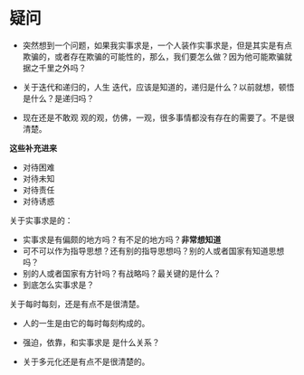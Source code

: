 # 疑问


- 突然想到一个问题，如果我实事求是，一个人装作实事求是，但是其实是有点欺骗的，或者存在欺骗的可能性的，那么，我们要怎么做？因为他可能欺骗就据之千里之外吗？


- 关于迭代和递归的，人生 迭代，应该是知道的，递归是什么？以前就想，顿悟是什么？是递归吗？


- 现在还是不敢观 观的观，仿佛，一观，很多事情都没有存在的需要了。不是很清楚。



**这些补充进来**

- 对待困难
- 对待未知
- 对待责任
- 对待诱惑




关于实事求是的：

- 实事求是有偏颇的地方吗？有不足的地方吗？**非常想知道**
- 可不可以作为指导思想？还有别的指导思想吗？别的人或者国家有知道思想吗？
- 别的人或者国家有方针吗？有战略吗？最关键的是什么？
- 到底怎么实事求是？





关于每时每刻，还是有点不是很清楚。

- 人的一生是由它的每时每刻构成的。







- 强迫，依靠，和实事求是 是什么关系？



- 关于多元化还是有点不是很清楚的。